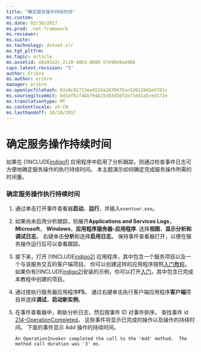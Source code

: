 ```yaml
---
title: "确定服务操作持续时间"
ms.custom: 
ms.date: 03/30/2017
ms.prod: .net-framework
ms.reviewer: 
ms.suite: 
ms.technology: dotnet-clr
ms.tgt_pltfrm: 
ms.topic: article
ms.assetid: e8a93a2c-2c20-48b3-8986-57e90e9aa908
caps.latest.revision: "5"
author: Erikre
ms.author: erikre
manager: erikre
ms.openlocfilehash: 63a8c92713ee452da2439475ac526229d1e5741c
ms.sourcegitcommit: bd1ef61f4bb794b25383d3d72e71041a5ced172e
ms.translationtype: MT
ms.contentlocale: zh-CN
ms.lasthandoff: 10/18/2017
---
```

# <a name="determining-service-operation-duration"></a>确定服务操作持续时间
如果在 [!INCLUDE[indigo1](../../../../../includes/indigo1-md.md)] 应用程序中启用了分析跟踪，则通过检查事件日志可方便地确定服务操作的执行持续时间。  本主题演示如何确定完成服务操作所需的时间量。  
  
### <a name="determining-service-operation-execution-duration"></a>确定服务操作执行持续时间  
  
1.  通过单击打开事件查看器**启动**，**运行**，并输入`eventvwr.exe`。  
  
2.  如果尚未启用分析跟踪，则展开**Applications and Services Logs**， **Microsoft**， **Windows**，**应用程序服务器-应用程序**. 选择**视图**，**显示分析和调试日志**。 右键单击**分析**和选择**启用日志**。 保持事件查看器打开，以便在服务操作运行后可以查看跟踪。  
  
3.  接下来，打开 [!INCLUDE[indigo2](../../../../../includes/indigo2-md.md)] 应用程序，其中包含一个服务项目以及一个与该服务交互的客户端项目。  你可以创建这样的应用程序按照[入门教程](../../../../../docs/framework/wcf/getting-started-tutorial.md)。  如果你有[!INCLUDE[indigo2](../../../../../includes/indigo2-md.md)]安装的示例，你可以打开[入门](../../../../../docs/framework/wcf/samples/getting-started-sample.md)，其中包含已完成本教程中创建的项目。  
  
4.  通过按执行服务器应用程序**F5**。 通过右键单击执行客户端应用程序**客户端**项目并选择**调试**，**启动新实例**。  
  
5.  在事件查看器中，刷新分析日志，然后按事件 ID 对事件排序。  查找事件 id [214-OperationCompleted](../../../../../docs/framework/wcf/diagnostics/etw/214-operationcompleted.md)。  这些事件将显示已完成的操作以及操作的持续时间。  下面的事件显示 Add 操作的持续时间。  
  
    ```Output  
    An OperationInvoker completed the call to the 'Add' method.  The method call duration was '3' ms.  
    ```
